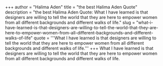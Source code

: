 +++
author = "Halima Aden"
title = "the best Halima Aden Quote"
description = "the best Halima Aden Quote: What I have learned is that designers are willing to tell the world that they are here to empower women from all different backgrounds and different walks of life."
slug = "what-i-have-learned-is-that-designers-are-willing-to-tell-the-world-that-they-are-here-to-empower-women-from-all-different-backgrounds-and-different-walks-of-life"
quote = '''What I have learned is that designers are willing to tell the world that they are here to empower women from all different backgrounds and different walks of life.'''
+++
What I have learned is that designers are willing to tell the world that they are here to empower women from all different backgrounds and different walks of life.
